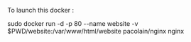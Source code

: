 To launch this docker :

sudo docker run -d -p 80 --name website -v $PWD/website:/var/www/html/website pacolain/nginx nginx
